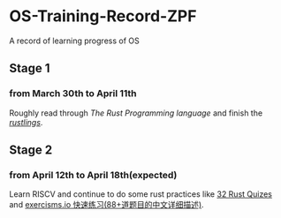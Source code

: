 # OS-Training-Record-ZPF
A record of learning progress of OS

## Stage 1 
### from March 30th to April 11th
Roughly read through *The Rust Programming language* and finish the [*rustlings*](https://github.com/LearningOS/rust-rustlings-jtzhpf).

## Stage 2 
### from April 12th to April 18th(expected)
Learn RISCV and continue to do some rust practices like [32 Rust Quizes](https://dtolnay.github.io/rust-quiz/1) and [exercisms.io 快速练习(88+道题目的中文详细描述)](http://llever.com/exercism-rust-zh/index.html).
